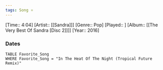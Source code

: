 ```yaml
---
tags: Song ⭐ 
---
```

[Time:: 4:04]
[Artist:: [[Sandra]]]
[Genre:: Pop]
[Played:: ]
[Album:: [[The Very Best Of Sandra [Disc 2]]]]
[Year:: 2016]
### Dates
````dataview
TABLE Favorite_Song
WHERE Favorite_Song = "In The Heat Of The Night (Tropical Future Remix)"
````